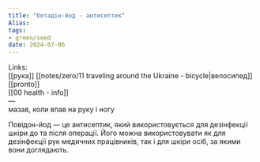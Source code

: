 ```yaml
---
title: "бетадін-йод - антисептик"
Alias: 
tags:
- green/seed
date: 2024-07-06
---
```

Links:  
[[рука]] [[notes/zero/11 traveling around the Ukraine - bicycle|велосипед]]  [[pronto]]  
[[00 health - info]]  
—  
мазав, коли впав на руку і ногу


Повідон-йод — це антисептик, який використовується для дезінфекції шкіри до та після операції. Його можна використовувати як для дезінфекції рук медичних працівників, так і для шкіри осіб, за якими вони доглядають.
